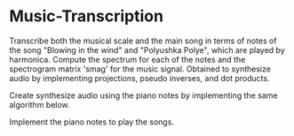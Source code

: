 # Music-Transcription

Transcribe both the musical scale and the main song in terms of notes of the song "Blowing in the wind" and "Polyushka Polye", which are played by harmonica.
Compute the spectrum for each of the notes and the spectrogram matrix 'smag' for the music signal.
Obtained to synthesize audio by implementing projections, pseudo inverses, and dot products.

Create synthesize audio using the piano notes by implementing the same algorithm below.

Implement the piano notes to play the songs.
